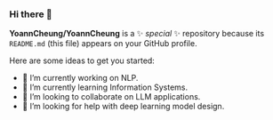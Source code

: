 ### Hi there 👋


**YoannCheung/YoannCheung** is a ✨ _special_ ✨ repository because its `README.md` (this file) appears on your GitHub profile.

Here are some ideas to get you started:

- 🔭 I’m currently working on NLP.
- 🌱 I’m currently learning Information Systems.
- 👯 I’m looking to collaborate on LLM applications.
- 🤔 I’m looking for help with deep learning model design.

